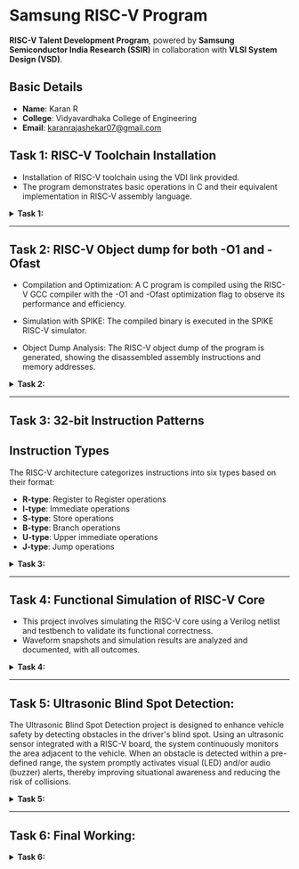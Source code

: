 # Samsung RISC-V Program  

**RISC-V Talent Development Program**, powered by **Samsung Semiconductor India Research (SSIR)** in collaboration with **VLSI System Design (VSD)**.  

## Basic Details  
- **Name**: Karan R  
- **College**: Vidyavardhaka College of Engineering  
- **Email**: karanrajashekar07@gmail.com  

## Task 1: RISC-V Toolchain Installation 
- Installation of RISC-V toolchain using the VDI link provided.
- The program demonstrates basic operations in C and their equivalent implementation in RISC-V assembly language.  
<details>
<summary> <b>Task 1:</b></summary>
<br>
1.Compilation and execution of a C program (sum1ton.c) that calculates the sum of numbers from 1 to 15.
  
![image](https://github.com/user-attachments/assets/92581395-3c0d-4253-84b3-d23bfcf6ffe5)
  
2.Leafpad editor displaying the source code of the sum1ton.c program, implementing the logic to calculate the sum of integers from 1 to 15.
![image](https://github.com/user-attachments/assets/71f9f5e8-56af-4034-b858-d67c87dab718)

3.Terminal window displaying disassembled output, including the assembly instructions of the compiled C program
![image](https://github.com/user-attachments/assets/0926616e-90bf-466b-8b4e-4a43febf0452)

4.RISC-V  -O1 and -Ofast

![image](https://github.com/user-attachments/assets/b8e75b6f-855f-4402-8d46-62c50067b565)

</details>

---------------------------------------------------------

## Task 2: RISC-V Object dump for both -O1 and -Ofast

- Compilation and Optimization: A C program is compiled using the RISC-V GCC compiler with the -O1 and -Ofast optimization flag to observe its performance and efficiency.

- Simulation with SPIKE: The compiled binary is executed in the SPIKE RISC-V simulator.

- Object Dump Analysis: The RISC-V object dump of the program is generated, showing the disassembled assembly instructions and memory addresses.

<details>
<summary> <b>Task 2:</b></summary>
<br>
1.simple c program of swap of numbers using RISC-V GCC

![C(swap_of_no )](https://github.com/user-attachments/assets/cce56ffb-6319-4548-aa8a-86171708f784)

2.object dump file for -O1 

![swap_O1_1](https://github.com/user-attachments/assets/32042ae2-75b9-4a09-8a0e-5617018200b4)
![swap_O1_2](https://github.com/user-attachments/assets/b4859cc3-a0c4-4e5f-b1b0-8e5413967272)

3.object dump file for -Ofast

![swap_Ofast_1](https://github.com/user-attachments/assets/a84db581-02bc-450d-9c7d-3333829915f6)
![swap_Ofast_2](https://github.com/user-attachments/assets/17cc8da5-ad19-4a42-b8df-5a53b0da8c04)

</details>

----------------------------------------------

## Task 3: 32-bit Instruction Patterns



## Instruction Types
The RISC-V architecture categorizes instructions into six types based on their format:
- **R-type**: Register to Register operations
- **I-type**: Immediate operations
- **S-type**: Store operations
- **B-type**: Branch operations
- **U-type**: Upper immediate operations
- **J-type**: Jump operations


<details>
<summary> <b>Task 3:</b></summary>
<br>
## Identified RISC-V Instructions
From the `riscv-objdump` output of the application code, the following 15 unique RISC-V instructions were identified along with their 32-bit formats:

| Instruction        | 32-bit Code         | Type  |
|--------------------|---------------------|-------|
| `add x3, x4, x5`  | `0000000 00101 00100 000 00011 0110011` | R-type |
| `sub x3, x4, x5`  | `0100000 00101 00100 000 00011 0110011` | R-type |
| `and x3, x4, x5`  | `0000000 00101 00100 111 00011 0110011` | R-type |
| `or x3, x4, x5`   | `0000000 00101 00100 110 00011 0110011` | R-type |
| `xor x3, x4, x5`  | `0000000 00101 00100 100 00011 0110011` | R-type |
| `sll x3, x4, x5`  | `0000000 00101 00100 001 00011 0110011` | R-type |
| `srl x3, x4, x5`  | `0000000 00101 00100 101 00011 0110011` | R-type |
| `addi x3, x4, 10` | `000000000010 00100 000 00011 0010011` | I-type |
| `andi x3, x4, 10` | `000000000010 00100 111 00011 0010011` | I-type |
| `ori x3, x4, 10`  | `000000000010 00100 110 00011 0010011` | I-type |
| `sb x3, 4(x5)`    | `0000000 00011 00101 000 00100 0100011` | S-type |
| `sh x3, 4(x5)`    | `0000000 00011 00101 001 00100 0100011` | S-type |
| `beq x3, x4, label` | `0000000 00011 00100 000 00001 1100011` | B-type |
| `lui x3, 0x2000`  | `00100000 00000 00000 101 00011 0110111` | U-type |
| `jal x3, label`   | `00000000 00000 00000 101 00011 1101111` | J-type |


</details>

-------------------------------------------------------

## Task 4: Functional Simulation of RISC-V Core 
- This project involves simulating the RISC-V core using a Verilog netlist and testbench to validate its functional correctness. 
- Waveform snapshots and simulation results are analyzed and documented, with all outcomes.


<details>
<summary> <b>Task 4:</b></summary>
<br>
Analysing the Output Waveform 

**```Instruction 1: ADD R6, R2, R1```**  
![ADD](https://github.com/user-attachments/assets/4e1a72ff-5bdb-4f80-93d5-8d331e26c6cb)

**```Instruction 2: SUB R7, R1, R2```**  
![SUB](https://github.com/user-attachments/assets/919071ea-fa28-46de-92c0-f7e68bef40e0)

**```Instruction 3: AND R8, R1, R3```**
![AND](https://github.com/user-attachments/assets/f9b9195b-99ef-4f78-a0d9-51058dd98feb)

**```Instruction 4: OR R9, R2, R5```**  
![OR](https://github.com/user-attachments/assets/5cd81d5f-5778-44c5-9a86-ed8c11003850)

**```Instruction 5: XOR R10, R1, R4```**  
![XOR](https://github.com/user-attachments/assets/d72dcf44-ea01-4e90-9eb0-575f32a445da)

**```Instruction 6: SLT R1, R2, R4```** 
![SLT](https://github.com/user-attachments/assets/609ec06e-4481-4673-855c-2ac0b362a0c1)

**```Instruction 7: ADDI R12, R4, 5```**  
![ADDI](https://github.com/user-attachments/assets/ea0aa791-26f6-495a-8085-08b6a2fd2577)

**```Instruction 8: BEQ R0, R0, 15```**  
  ![BEQ](https://github.com/user-attachments/assets/10cd28dc-be9c-457d-b615-6c085765fc65)
 
**```Instruction 9: BNE R0, R1, 20```**
![BNE](https://github.com/user-attachments/assets/0eab30b1-fc2a-46ad-8192-e2b3cb91553b)
 
**```Instruction 10: SLL R15, R1, R2```**  
![SLL](https://github.com/user-attachments/assets/5de75b7e-60f4-4d60-83a1-86e86c46a3a3)

</details>

------------------------------------------
## Task 5: Ultrasonic Blind Spot Detection:
The Ultrasonic Blind Spot Detection project is designed to enhance vehicle safety by detecting obstacles in the driver's blind spot. Using an ultrasonic sensor integrated with a RISC-V board, the system continuously monitors the area adjacent to the vehicle. When an obstacle is detected within a pre-defined range, the system promptly activates visual (LED) and/or audio (buzzer) alerts, thereby improving situational awareness and reducing the risk of collisions.

<details>
<summary> <b>Task 5:</b></summary>
<br>
 Ultrasonic Blind Spot Detection

## Overview
The Ultrasonic Blind Spot Detection project leverages ultrasonic sensor technology integrated with a RISC-V board to detect obstacles in a vehicle’s blind spot. By continuously monitoring the area with ultrasonic waves, the system alerts the driver through visual (LED) or audio (buzzer) signals when an obstacle is detected, thereby enhancing driving safety and reducing the risk of collisions.

## Components Required
- **RISC-V Board:** Acts as the central processing unit for sensor data and alert control.
- **Ultrasonic Sensor:** (e.g., HC-SR04) for measuring distance.
- **Buzzer/LED:** Provides audio or visual alerts upon obstacle detection.
- **Power Supply:** Suitable voltage supply for the RISC-V board and peripherals.
- **Breadboard:** For assembling the circuit.
- **Jumper Wires:** For making the necessary connections.

## Circuit Connection for Ultrasonic Blind Spot Detection
Below is a table outlining the wiring connections between the RISC-V board and the components used in this project:

| Component                 | RISC-V Board Pin | Description                                   |
|---------------------------|------------------|-----------------------------------------------|
| **Ultrasonic Sensor VCC** | VIN              | Connects to the power supply (e.g., 5V)       |
| **Ultrasonic Sensor Trigger** | PD3          | Digital output pin to send the trigger signal |
| **Ultrasonic Sensor Echo**    | PD2          | Digital input pin to receive the echo signal  |
| **Buzzer/LED VCC**        | VIN              | Connects to the power supply (e.g., 5V)       |
| **Buzzer/LED Control**    | PC7             | Digital output pin to activate the buzzer/LED |
| **GND (All Components)**  | GND              | Common ground for all components              |

How It Works
1. **Ultrasonic Sensing:**  
   The ultrasonic sensor emits high-frequency sound waves that reflect off objects. By measuring the time taken for the echo to return, the sensor calculates the distance to an obstacle.

2. **Detection and Alert:**  
   The RISC-V board continuously processes the distance measurements. When an object is detected within a predefined threshold in the blind spot, it activates the buzzer or LED to alert the driver.

3. **Enhanced Safety:**  
   This system provides drivers with immediate feedback about obstacles in their blind spot, thereby improving overall vehicle safety and reducing potential collision risks.
   

**```Pinout Diagram :```**  
![image](https://github.com/user-attachments/assets/0d5da3d6-fffd-4a65-82bc-1a6764b08a2f)


</details>

------------------------------------------
## Task 6: Final Working:

<details>
<summary> <b>Task 6:</b></summary>
<br>

## Final Working Code

```c
#include "debug.h"

uint16_t distance;

void Input_Capture_Init(uint16_t arr, uint32_t psc)
{
    GPIO_InitTypeDef        GPIO_InitStructure = {0};
    TIM_ICInitTypeDef       TIM_ICInitStructure = {0};
    TIM_TimeBaseInitTypeDef TIM_TimeBaseInitStructure = {0};
    NVIC_InitTypeDef        NVIC_InitStructure = {0};

    RCC_APB2PeriphClockCmd(RCC_APB2Periph_GPIOD | RCC_APB2Periph_GPIOC | RCC_APB2Periph_TIM1, ENABLE);

    // Initialize trigger and echo related pins for the ultrasonic sensor
    GPIO_InitStructure.GPIO_Pin = GPIO_Pin_2;
    GPIO_InitStructure.GPIO_Mode = GPIO_Mode_IPD;
    GPIO_Init(GPIOD, &GPIO_InitStructure);
    GPIO_ResetBits(GPIOD, GPIO_Pin_2);

    // Removed push button initialization (PC3)

    // Initialize output pins for ultrasonic trigger and status (D3 & D4)
    GPIO_InitStructure.GPIO_Pin = GPIO_Pin_3 | GPIO_Pin_4;
    GPIO_InitStructure.GPIO_Mode = GPIO_Mode_Out_PP;
    GPIO_InitStructure.GPIO_Speed = GPIO_Speed_50MHz;
    GPIO_Init(GPIOD, &GPIO_InitStructure);

    // Initialize alarm output pin (PC7)
    GPIO_InitStructure.GPIO_Pin = GPIO_Pin_7;
    GPIO_InitStructure.GPIO_Mode = GPIO_Mode_Out_PP;
    GPIO_InitStructure.GPIO_Speed = GPIO_Speed_50MHz;
    GPIO_Init(GPIOC, &GPIO_InitStructure);

    // Timer configuration for input capture (ultrasonic echo)
    TIM_TimeBaseInitStructure.TIM_Period = arr;
    TIM_TimeBaseInitStructure.TIM_Prescaler = psc;
    TIM_TimeBaseInitStructure.TIM_ClockDivision = TIM_CKD_DIV1;
    TIM_TimeBaseInitStructure.TIM_CounterMode = TIM_CounterMode_Up;
    TIM_TimeBaseInitStructure.TIM_RepetitionCounter = 0x00;
    TIM_TimeBaseInit(TIM1, &TIM_TimeBaseInitStructure);

    TIM_ICInitStructure.TIM_Channel = TIM_Channel_1;
    TIM_ICInitStructure.TIM_ICPrescaler = TIM_ICPSC_DIV1;
    TIM_ICInitStructure.TIM_ICFilter = 0x00;
    TIM_ICInitStructure.TIM_ICPolarity = TIM_ICPolarity_Rising;
    TIM_ICInitStructure.TIM_ICSelection = TIM_ICSelection_DirectTI;
    TIM_PWMIConfig(TIM1, &TIM_ICInitStructure);

    NVIC_InitStructure.NVIC_IRQChannel = TIM1_CC_IRQn;
    NVIC_InitStructure.NVIC_IRQChannelPreemptionPriority = 0;
    NVIC_InitStructure.NVIC_IRQChannelSubPriority = 1;
    NVIC_InitStructure.NVIC_IRQChannelCmd = ENABLE;
    NVIC_Init(&NVIC_InitStructure);

    TIM_ITConfig(TIM1, TIM_IT_CC1 | TIM_IT_CC2, ENABLE);
    TIM_SelectInputTrigger(TIM1, TIM_TS_TI1FP1);
    TIM_SelectSlaveMode(TIM1, TIM_SlaveMode_Reset);
    TIM_SelectMasterSlaveMode(TIM1, TIM_MasterSlaveMode_Enable);
    TIM_Cmd(TIM1, ENABLE);
}

int main(void)
{
    SystemCoreClockUpdate();
    Delay_Init();
    USART_Printf_Init(115200);
    Input_Capture_Init(0xFFFF, 48 - 1);
    
    uint32_t count = 0;
    uint32_t value = 0;
    uint16_t avg = 0;
    
    while (1)
    {     
        // Trigger the ultrasonic sensor: set trigger high for 10µs then low
        GPIO_WriteBit(GPIOD, GPIO_Pin_3, SET);
        Delay_Us(10); 
        GPIO_WriteBit(GPIOD, GPIO_Pin_3, RESET);

        if (count <= 4000)
        {
            count++;
            GPIO_WriteBit(GPIOD, GPIO_Pin_4, SET);
            value += distance;
            Delay_Ms(1);
        }
        else if (count == 4001)
        {
            avg = value / count;
            // Calibration complete: signal with two quick blinks on alarm (PC7)
            GPIO_WriteBit(GPIOC, GPIO_Pin_7, SET);
            Delay_Ms(100);
            GPIO_WriteBit(GPIOC, GPIO_Pin_7, RESET);
            Delay_Ms(100);
            GPIO_WriteBit(GPIOC, GPIO_Pin_7, SET);
            Delay_Ms(100);
            GPIO_WriteBit(GPIOC, GPIO_Pin_7, RESET);
            Delay_Ms(100);
            count++;
        }
        else if (count > 4001 && count < 4050)
        {
            count++;
            Delay_Ms(1);
        }
        else
        {
            GPIO_WriteBit(GPIOD, GPIO_Pin_4, RESET);
            if (distance < avg - 10 || distance > avg + 10)
            {
                // Obstacle detected: reset count and trigger alarm for 5 seconds
                count = 0;
                for (int i = 0; i < 5; i++)
                {
                    GPIO_WriteBit(GPIOC, GPIO_Pin_7, SET);
                    GPIO_WriteBit(GPIOD, GPIO_Pin_4, SET);
                    Delay_Ms(500);
                    GPIO_WriteBit(GPIOC, GPIO_Pin_7, RESET);
                    GPIO_WriteBit(GPIOD, GPIO_Pin_4, RESET);
                    Delay_Ms(500);
                }
            }
        }  
    }
}

void TIM1_CC_IRQHandler(void) __attribute__((interrupt("WCH-Interrupt-fast")));

void TIM1_CC_IRQHandler(void)
{
    if (TIM_GetITStatus(TIM1, TIM_IT_CC1) != RESET)
    {
        TIM_SetCounter(TIM1, 0);
    }

    if (TIM_GetITStatus(TIM1, TIM_IT_CC2) != RESET)
    {
        uint32_t duration = TIM_GetCapture1(TIM1);
        distance = duration * 0.034 / 2;
        printf("%d\n", distance);
    }

    TIM_ClearITPendingBit(TIM1, TIM_IT_CC1 | TIM_IT_CC2);
}
```
**```working model:```**  
![image](https://github.com/user-attachments/assets/9c40e0ae-80ff-4968-968d-e48656be35cc)

**```Video```**  
https://1drv.ms/f/c/a0768bfd2660f657/Elf2YCb9i3YggKBrAAAAAAABbmZ-QRagGBj071BX2GbV9Q?e=qNrUpN





